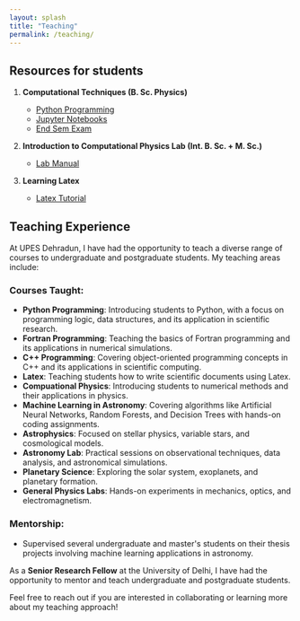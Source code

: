 ```yaml
---
layout: splash
title: "Teaching"
permalink: /teaching/
---
```


## Resources for students
1. **Computational Techniques (B. Sc. Physics)**
    - [Python Programming](resources/computational_techniques/python_notes.pdf)
    - [Jupyter Notebooks](resources/computational_techniques/python_notes.ipynb)
    - [End Sem Exam](resources/computational_techniques/end_term_project_instructions.pdf)

2. **Introduction to Computational Physics Lab (Int. B. Sc. + M. Sc.)**
    - [Lab Manual](resources/computational_physics_lab/lab_manual.pdf)

3. **Learning Latex**
    - [Latex Tutorial](resources/LearnLaTeX.pdf) 

## Teaching Experience

At UPES Dehradun, I have had the opportunity to teach a diverse range of courses to undergraduate and postgraduate students. My teaching areas include:

### Courses Taught:
- **Python Programming**: Introducing students to Python, with a focus on programming logic, data structures, and its application in scientific research.
- **Fortran Programming**: Teaching the basics of Fortran programming and its applications in numerical simulations.
- **C++ Programming**: Covering object-oriented programming concepts in C++ and its applications in scientific computing.
- **Latex**: Teaching students how to write scientific documents using Latex.
- **Compuational Physics**: Introducing students to numerical methods and their applications in physics.
- **Machine Learning in Astronomy**: Covering algorithms like Artificial Neural Networks, Random Forests, and Decision Trees with hands-on coding assignments.
- **Astrophysics**: Focused on stellar physics, variable stars, and cosmological models.
- **Astronomy Lab**: Practical sessions on observational techniques, data analysis, and astronomical simulations.
- **Planetary Science**: Exploring the solar system, exoplanets, and planetary formation.
- **General Physics Labs**: Hands-on experiments in mechanics, optics, and electromagnetism.

### Mentorship:
- Supervised several undergraduate and master's students on their thesis projects involving machine learning applications in astronomy.


As a **Senior Research Fellow** at the University of Delhi, I have had the opportunity to mentor and teach undergraduate and postgraduate students.

Feel free to reach out if you are interested in collaborating or learning more about my teaching approach!
